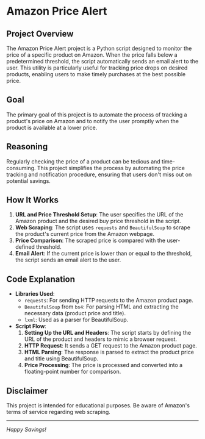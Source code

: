 # Amazon Price Alert

## Project Overview
The Amazon Price Alert project is a Python script designed to monitor the price of a specific product on Amazon. When the price falls below a predetermined threshold, the script automatically sends an email alert to the user. This utility is particularly useful for tracking price drops on desired products, enabling users to make timely purchases at the best possible price.

## Goal
The primary goal of this project is to automate the process of tracking a product's price on Amazon and to notify the user promptly when the product is available at a lower price.

## Reasoning
Regularly checking the price of a product can be tedious and time-consuming. This project simplifies the process by automating the price tracking and notification procedure, ensuring that users don't miss out on potential savings.

## How It Works
1. **URL and Price Threshold Setup**: The user specifies the URL of the Amazon product and the desired buy price threshold in the script.
2. **Web Scraping**: The script uses `requests` and `BeautifulSoup` to scrape the product's current price from the Amazon webpage.
3. **Price Comparison**: The scraped price is compared with the user-defined threshold.
4. **Email Alert**: If the current price is lower than or equal to the threshold, the script sends an email alert to the user.

## Code Explanation
- **Libraries Used**:
  - `requests`: For sending HTTP requests to the Amazon product page.
  - `BeautifulSoup` from `bs4`: For parsing HTML and extracting the necessary data (product price and title).
  - `lxml`: Used as a parser for BeautifulSoup.
- **Script Flow**:
  1. **Setting Up the URL and Headers**: The script starts by defining the URL of the product and headers to mimic a browser request.
  2. **HTTP Request**: It sends a GET request to the Amazon product page.
  3. **HTML Parsing**: The response is parsed to extract the product price and title using BeautifulSoup.
  4. **Price Processing**: The price is processed and converted into a floating-point number for comparison.


## Disclaimer
This project is intended for educational purposes. Be aware of Amazon's terms of service regarding web scraping.

---

*Happy Savings!*
